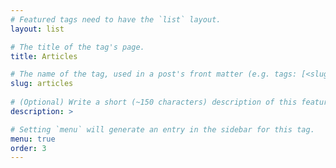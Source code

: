 ```yaml
---
# Featured tags need to have the `list` layout.
layout: list

# The title of the tag's page.
title: Articles

# The name of the tag, used in a post's front matter (e.g. tags: [<slug>]).
slug: articles
  
# (Optional) Write a short (~150 characters) description of this featured tag.
description: >

# Setting `menu` will generate an entry in the sidebar for this tag.
menu: true
order: 3
---
```

